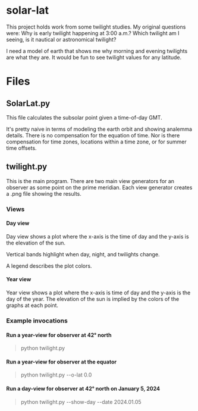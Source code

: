 # solar-lat

This project holds work from some twilight studies. My original questions were: Why is early twilight happening at 3:00 a.m.? Which twilight am I seeing, is it nautical or astronomical twilight?

I need a model of earth that shows me why morning and evening twilights are what they are. It would be fun to see twilight values for any latitude.


# Files

## SolarLat.py

This file calculates the subsolar point given a time-of-day GMT.

It's pretty naive in terms of modeling the earth orbit and showing analemma details. There is no compensation for the equation of time.
Nor is there compensation for time zones, locations within a time zone, or for summer time offsets.

## twilight.py

This is the main program. There are two main view generators for an observer as some point on the prime meridian. Each view generator creates a .png file showing the results.

### Views

#### Day view

Day view shows a plot where the x-axis is the time of day and the y-axis is the elevation of the sun.

Vertical bands highlight when day, night, and twilights change.

A legend describes the plot colors.

#### Year view

Year view shows a plot where the x-axis is time of day and the y-axis is the day of the year. The elevation of the sun is implied by the colors of the graphs at each point.

### Example invocations

#### Run a year-view for observer at 42° north

> python twilight.py

#### Run a year-view for observer at the equator

> python twilight.py --o-lat 0.0

#### Run a day-view for observer at 42° north on January 5, 2024

> python twilight.py --show-day --date 2024.01.05

